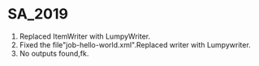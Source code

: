 # SA_2019
1. Replaced ItemWriter with LumpyWriter.
2. Fixed the file"job-hello-world.xml".Replaced writer with Lumpywriter.
3. No outputs found,fk.
